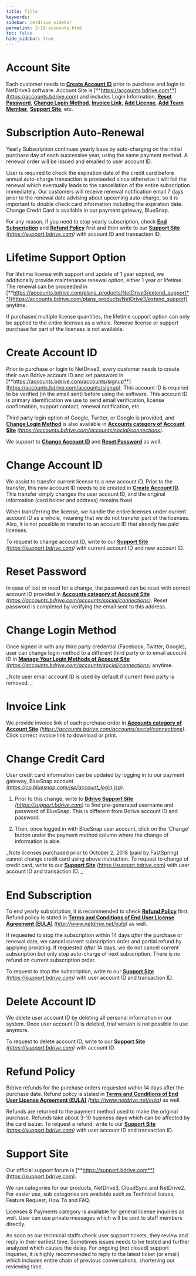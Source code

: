 ```yaml
---
title: Title
keywords:
sidebar: netdrive_sidebar
permalink: 2-10-accounts.html
toc: false
hide_sidebar: true
---
```


**Account Site**
============

Each customer needs to [**Create Account ID**](#wiki-toc-create-account-id) prior to purchase and login to NetDrive3 software.  Account Site is [**https://accounts.bdrive.com**](https://accounts.bdrive.com) and includes Login Information, [**Reset Password**](#wiki-toc-reset-password), [**Change Login Method**](#wiki-toc-change-login-method), [**Invoice Link**](#wiki-toc-invoice-link), [**Add License**](/wiki/netdrive/license#wiki-toc-add-license), [**Add Team Member**](/wiki/netdrive/license#wiki-toc-add-team-member), [**Support Site**](#wiki-toc-support-site), etc.




**Subscription Auto-Renewal**
=========================

Yearly Subscription continues yearly base by auto-charging on the initial purchase day of each successive year, using the same payment method.  A renewal order will be issued and emailed to user account ID.

User is required to check the expiration date of the credit card before annual auto-charge transaction is proceeded since otherwise it will fail the renewal which eventually leads to the cancellation of the entire subscription immediately.  Our customers will receive renewal notification email 7 days prior to the renewal date advising about upcoming auto-charge, so it is important to double check card information including the expiration date.  Change Credit Card is available in our payment gateway, BlueSnap.  

For any reason, if you need to stop yearly subscription, check [**End Subscription**](#wiki-toc-end-subscription) and [**Refund Policy**](#wiki-toc-refund-policy) first and then write to our [**Support Site**](#wiki-toc-support-site) _(https://support.bdrive.com)_ with account ID and transaction ID.




**Lifetime Support Option**
===========================

For lifetime license with support and update of 1 year expired, we additionally provide maintenance renewal option, either 1 year or lifetime.  The renewal can be proceeded in [**https://accounts.bdrive.com/plans_products/NetDrive3/extend_support**](https://accounts.bdrive.com/plans_products/NetDrive3/extend_support) anytime.  

If purchased multiple license quantities, the lifetime support option can only be applied to the entire licenses as a whole.  Remove license or support purchase for part of the licenses is not available.




**Create Account ID**
=================

Prior to purchase or login to NetDrive3, every customer needs to create their own Bdrive account ID and set password in [**https://accounts.bdrive.com/accounts/signup**](https://accounts.bdrive.com/accounts/signup).  This account ID is required to be verified (in the email sent) before using the software.  This account ID is primary identification we use to send email verification, license confirmation, support contact, renewal notification, etc.

Third party login option of Google, Twitter, or Google is provided, and [**Change Login Method**](#wiki-toc-change-login-method) is also available in [**Accounts category of Account Site**](https://accounts.bdrive.com/accounts/social/connections) _(https://accounts.bdrive.com/accounts/social/connections)_.

We support to [**Change Account ID**](#wiki-toc-change-account-id) and [**Reset Password**](#wiki-toc-reset-password) as well.




**Change Account ID**
=================

We assist to transfer current license to a new account ID.  Prior to the transfer, this new account ID needs to be created in [**Create Account ID**](#wiki-toc-create-account-id).  This transfer simply changes the user account ID, and the original information (card holder and address) remains fixed.

When transferring the license, we handle the entire licenses under current account ID as a whole, meaning that we do not transfer part of the licenses.  Also, it is not possible to transfer to an account ID that already has paid licenses.

To request to change account ID, write to our [**Support Site**](#wiki-toc-support-site) _(https://support.bdrive.com)_ with current account ID and new account ID.




**Reset Password**
==============

In case of lost or need for a change, the password can be reset with correct account ID provided in [**Accounts category of Account Site**](https://accounts.bdrive.com/accounts/social/connections) _(https://accounts.bdrive.com/accounts/social/connections)_.  Reset password is completed by verifying the email sent to this address.




**Change Login Method**
===================

Once signed in with any third party credential (Facebook, Twitter, Google), user can change login method to a different third party or to email account ID in [**Manage Your Login Methods of Account Site**](https://accounts.bdrive.com/accounts/social/connections) _(https://accounts.bdrive.com/accounts/social/connections)_ anytime.

_Note user email account ID is used by default if current third party is removed.
_




**Invoice Link**
============

We provide invoice link of each purchase order in [**Accounts category of Account Site**](https://accounts.bdrive.com/accounts/social/connections) _(https://accounts.bdrive.com/accounts/social/connections)_.  Click correct invoice link to download or print.




**Change Credit Card**
==================

User credit card information can be updated by logging in to our payment gateway, BlueSnap account _(https://cp.bluesnap.com/jsp/account_login.jsp)_.  

1. Prior to this change, write to [**Bdrive Support Site**](#wiki-toc-support-site) _(https://support.bdrive.com)_ to find pre-generated username and password of BlueSnap. This is different from Bdrive account ID and password.

1. Then, once logged in with BlueSnap user account, click on the 'Change' button under the payment method column where the change of information is able.
 
_Note licenses purchased prior to October 2, 2018 (paid by FastSpring) cannot change credit card using above instruction.  To request to change of credit card, write to our [**Support Site**](#wiki-toc-support-site) (https://support.bdrive.com) with user account ID and transaction ID.
_




**End Subscription**
=================

To end yearly subscription, it is recommended to check [**Refund Policy**](#wiki-toc-refund-policy) first.  Refund policy is stated in [**Terms and Conditions of End User License Agreement (EULA)**](http://www.netdrive.net/eula) _(http://www.netdrive.net/eula)_ as well.

If requested to stop the subscription within 14 days _after_ the purchase or renewal date, we cancel current subscription order and partial refund by applying prorating.  If requested _after_ 14 days, we do not cancel current subscription but only stop auto-charge of next subscription.  There is no refund on current subscription order.

To request to stop the subscription, write to our [**Support Site**](#wiki-toc-support-site) _(https://support.bdrive.com)_ with user account ID and transaction ID.




**Delete Account ID**
=================

We delete user account ID by deleting all personal information in our system.  Once user account ID is deleted, trial version is not possible to use anymore.

To request to delete account ID, write to our [**Support Site**](#wiki-toc-support-site) _(https://support.bdrive.com)_ with account ID.




**Refund Policy**
=============

Bdrive refunds for the purchase orders requested _within_ 14 days after the purchase date.  Refund policy is stated in [**Terms and Conditions of End User License Agreement (EULA)**](http://www.netdrive.net/eula) _(http://www.netdrive.net/eula)_ as well.

Refunds are returned to the payment method used to make the original purchase.  Refunds take about 3-10 business days which can be affected by the card issuer.
To request a refund, write to our [**Support Site**](#wiki-toc-support-site) _(https://support.bdrive.com)_ with user account ID and transaction ID.




**Support Site**
============

Our official support forum is [**https://support.bdrive.com**](https://support.bdrive.com). 

We run categories for our products, NetDrive3, CloudSync and NetDrive2.  For easier use, sub categories are available such as Technical Issues, Feature Request, How To and FAQ.  

Licenses & Payments category is available for general license inquiries as well.  User can use private messages which will be sent to staff members directly.

As soon as our technical staffs check user support tickets, they review and reply in their earliest time.  Sometimes issues needs to be tested and further analyzed which causes the delay.  For ongoing (not closed) support inquiries, it is highly recommended to reply to the latest ticket (or email) which includes entire chain of previous conversations, shortening our reviewing time.

